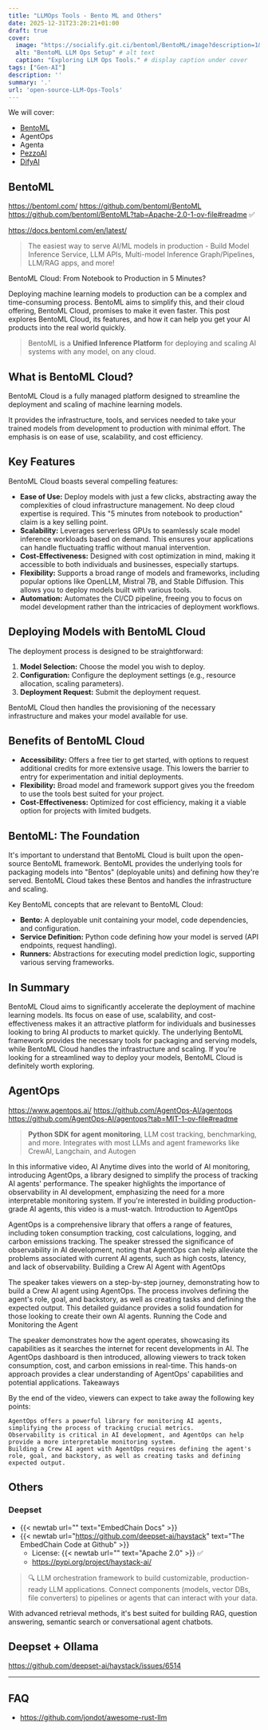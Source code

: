 ```yaml
---
title: "LLMOps Tools - Bento ML and Others"
date: 2025-12-31T23:20:21+01:00
draft: true
cover:
  image: "https://socialify.git.ci/bentoml/BentoML/image?description=1&font=Inter&language=1&name=1&stargazers=1&theme=Auto"
  alt: "BentoML LLM Ops Setup" # alt text
  caption: "Exploring LLM Ops Tools." # display caption under cover
tags: ["Gen-AI"]
description: ''
summary: '.'
url: 'open-source-LLM-Ops-Tools'
---
```



We will cover:

* [BentoML](#bentoml)
* AgentOps
* Agenta
* [PezzoAI](/pezzo-ai-with-docker/) 
* [DifyAI](/selfhosting-dify-ai-docker/)


## BentoML

https://bentoml.com/
https://github.com/bentoml/BentoML
https://github.com/bentoml/BentoML?tab=Apache-2.0-1-ov-file#readme ✅ 

https://docs.bentoml.com/en/latest/

> The easiest way to serve AI/ML models in production - Build Model Inference Service, LLM APIs, Multi-model Inference Graph/Pipelines, LLM/RAG apps, and more!

BentoML Cloud: From Notebook to Production in 5 Minutes?

Deploying machine learning models to production can be a complex and time-consuming process.  BentoML aims to simplify this, and their cloud offering, BentoML Cloud, promises to make it even faster.  This post explores BentoML Cloud, its features, and how it can help you get your AI products into the real world quickly.

> BentoML is a **Unified Inference Platform** for deploying and scaling AI systems with any model, on any cloud.



## What is BentoML Cloud?

BentoML Cloud is a fully managed platform designed to streamline the deployment and scaling of machine learning models.

It provides the infrastructure, tools, and services needed to take your trained models from development to production with minimal effort.  The emphasis is on ease of use, scalability, and cost efficiency.



## Key Features

BentoML Cloud boasts several compelling features:

* **Ease of Use:**  Deploy models with just a few clicks, abstracting away the complexities of cloud infrastructure management. No deep cloud expertise is required.  This "5 minutes from notebook to production" claim is a key selling point.
* **Scalability:**  Leverages serverless GPUs to seamlessly scale model inference workloads based on demand.  This ensures your applications can handle fluctuating traffic without manual intervention.
* **Cost-Effectiveness:** Designed with cost optimization in mind, making it accessible to both individuals and businesses, especially startups.
* **Flexibility:** Supports a broad range of models and frameworks, including popular options like OpenLLM, Mistral 7B, and Stable Diffusion.  This allows you to deploy models built with various tools.
* **Automation:** Automates the CI/CD pipeline, freeing you to focus on model development rather than the intricacies of deployment workflows.

## Deploying Models with BentoML Cloud

The deployment process is designed to be straightforward:

1. **Model Selection:** Choose the model you wish to deploy.
2. **Configuration:** Configure the deployment settings (e.g., resource allocation, scaling parameters).
3. **Deployment Request:** Submit the deployment request.

BentoML Cloud then handles the provisioning of the necessary infrastructure and makes your model available for use.

## Benefits of BentoML Cloud

* **Accessibility:**  Offers a free tier to get started, with options to request additional credits for more extensive usage.  This lowers the barrier to entry for experimentation and initial deployments.
* **Flexibility:**  Broad model and framework support gives you the freedom to use the tools best suited for your project.
* **Cost-Effectiveness:** Optimized for cost efficiency, making it a viable option for projects with limited budgets.

## BentoML: The Foundation

It's important to understand that BentoML Cloud is built upon the open-source BentoML framework.  BentoML provides the underlying tools for packaging models into "Bentos" (deployable units) and defining how they're served. BentoML Cloud takes these Bentos and handles the infrastructure and scaling.

Key BentoML concepts that are relevant to BentoML Cloud:

* **Bento:** A deployable unit containing your model, code dependencies, and configuration.
* **Service Definition:** Python code defining how your model is served (API endpoints, request handling).
* **Runners:** Abstractions for executing model prediction logic, supporting various serving frameworks.

## In Summary

BentoML Cloud aims to significantly accelerate the deployment of machine learning models.  Its focus on ease of use, scalability, and cost-effectiveness makes it an attractive platform for individuals and businesses looking to bring AI products to market quickly.  The underlying BentoML framework provides the necessary tools for packaging and serving models, while BentoML Cloud handles the infrastructure and scaling.  If you're looking for a streamlined way to deploy your models, BentoML Cloud is definitely worth exploring.



## AgentOps

https://www.agentops.ai/
https://github.com/AgentOps-AI/agentops
https://github.com/AgentOps-AI/agentops?tab=MIT-1-ov-file#readme

>  **Python SDK for agent monitoring**, LLM cost tracking, benchmarking, and more. Integrates with most LLMs and agent frameworks like CrewAI, Langchain, and Autogen 

In this informative video, AI Anytime dives into the world of AI monitoring, introducing AgentOps, a library designed to simplify the process of tracking AI agents' performance. The speaker highlights the importance of observability in AI development, emphasizing the need for a more interpretable monitoring system. If you're interested in building production-grade AI agents, this video is a must-watch.
Introduction to AgentOps

AgentOps is a comprehensive library that offers a range of features, including token consumption tracking, cost calculations, logging, and carbon emissions tracking. The speaker stressed the significance of observability in AI development, noting that AgentOps can help alleviate the problems associated with current AI agents, such as high costs, latency, and lack of observability.
Building a Crew AI Agent with AgentOps

The speaker takes viewers on a step-by-step journey, demonstrating how to build a Crew AI agent using AgentOps. The process involves defining the agent's role, goal, and backstory, as well as creating tasks and defining the expected output. This detailed guidance provides a solid foundation for those looking to create their own AI agents.
Running the Code and Monitoring the Agent

The speaker demonstrates how the agent operates, showcasing its capabilities as it searches the internet for recent developments in AI. The AgentOps dashboard is then introduced, allowing viewers to track token consumption, cost, and carbon emissions in real-time. This hands-on approach provides a clear understanding of AgentOps' capabilities and potential applications.
Takeaways

By the end of the video, viewers can expect to take away the following key points:

    AgentOps offers a powerful library for monitoring AI agents, simplifying the process of tracking crucial metrics.
    Observability is critical in AI development, and AgentOps can help provide a more interpretable monitoring system.
    Building a Crew AI agent with AgentOps requires defining the agent's role, goal, and backstory, as well as creating tasks and defining expected output.


## Others

### Deepset

* {{< newtab url="" text="EmbedChain Docs" >}}
* {{< newtab url="https://github.com/deepset-ai/haystack" text="The EmbedChain Code at Github" >}}
    * License: {{< newtab url="" text="Apache 2.0" >}} ✅
    * https://pypi.org/project/haystack-ai/

> 🔍 LLM orchestration framework to build customizable, production-ready LLM applications. Connect components (models, vector DBs, file converters) to pipelines or agents that can interact with your data.


With advanced retrieval methods, it's best suited for building RAG, question answering, semantic search or conversational agent chatbots.



## Deepset + Ollama

<https://github.com/deepset-ai/haystack/issues/6514>

---

## FAQ

* <https://github.com/jondot/awesome-rust-llm>